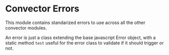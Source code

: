 # Convector Errors

This module contains standarized errors to use across all the other convector modules.

An error is just a class extending the base javascript Error object, with a static method `test` useful for the error class to validate if it should trigger or not.
